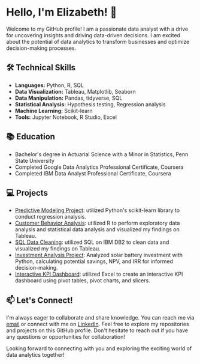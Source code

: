 # Hello, I'm Elizabeth! 👋

Welcome to my GitHub profile! I am a passionate data analyst with a drive for uncovering insights and driving data-driven decisions. I am excited about the potential of data analytics to transform businesses and optimize decision-making processes.

## 🛠 Technical Skills

- **Languages:** Python, R, SQL
- **Data Visualization:** Tableau, Matplotlib, Seaborn
- **Data Manipulation:** Pandas, tidyverse, SQL
- **Statistical Analysis:** Hypothesis testing, Regression analysis
- **Machine Learning:** Scikit-learn
- **Tools:** Jupyter Notebook, R Studio, Excel

## 📚 Education

- Bachelor's degree in Actuarial Science with a Minor in Statistics, Penn State University
- Completed Google Data Analytics Professional Certificate, Coursera
- Completed IBM Data Analyst Professional Certificate, Coursera

## 💻 Projects

- [Predictive Modeling Project](https://github.com/ElizabethKinuthia/python_predictive_modeling): utilized Python's scikit-learn library to conduct regression analysis.
- [Customer Behavior Analysis](https://github.com/ElizabethKinuthia/cyclistic-bike-share-project): utilized R to perform exploratory data analysis and statistical data analysis and visualized my findings on Tableau.
- [SQL Data Cleaning](https://github.com/ElizabethKinuthia/sql_data_cleaning_project): utilized SQL on IBM DB2 to clean data and visualized my findings on Tableau.
- [Investment Analysis Project](https://github.com/ElizabethKinuthia/python_investment_analysis/blob/437079d1713d74ade6576b4203b5428ab9e58290/Elizabeth%20Nduta%20Kinuthia%20-%20Investment%20Analysis%20using%20Python.ipynb): Analyzed solar battery investment with Python, calculating potential savings, NPV, and IRR for informed decision-making.
- [Interactive KPI Dashboard](https://github.com/ElizabethKinuthia/superstore-dashboard): utilized Excel to create an interactive KPI dashboard using pivot tables, pivot charts, and slicers.


## 📫 Let's Connect!

I'm always eager to collaborate and share knowledge. You can reach me via [email](mailto:nduta.kinuthia6@gmail.com) or connect with me on [LinkedIn](https://www.linkedin.com/in/elizabeth-nduta-kinuthia/). Feel free to explore my repositories and projects on this GitHub profile. Don't hesitate to reach out if you have any questions or opportunities for collaboration!

Looking forward to connecting with you and exploring the exciting world of data analytics together!

